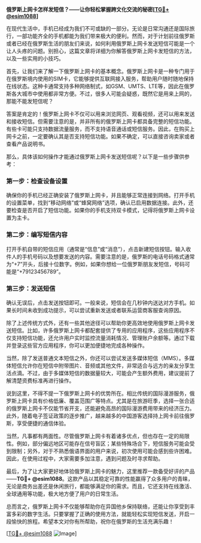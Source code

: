 **俄罗斯上网卡怎样发短信？——让你轻松掌握跨文化交流的秘密[[TG💪+ @esim1088](https://t.me/s/esim1088)]**

在现代生活中，手机已经成为我们不可或缺的一部分。无论是日常沟通还是国际旅行，一部功能齐全的手机都能为我们带来极大的便利。然而，对于计划前往俄罗斯或者已经在俄罗斯生活的朋友们来说，如何利用俄罗斯上网卡发送短信可能是一个让人头疼的问题。别担心，这篇文章将详细为你解答俄罗斯上网卡发短信的方法，以及一些实用的小技巧。

首先，让我们来了解一下俄罗斯上网卡的基本概念。俄罗斯上网卡是一种专门用于在俄罗斯境内使用的SIM卡，它能够提供互联网接入服务，帮助用户随时随地保持在线状态。这种卡通常支持多种网络制式，如GSM、UMTS、LTE等，因此在俄罗斯各大城市中使用都非常方便。不过，很多人可能会疑惑，既然它是用来上网的，那能不能发短信呢？

答案是肯定的！俄罗斯上网卡不仅可以用来浏览网页、观看视频，还可以用来发送和接收短信。但需要注意的是，并非所有的俄罗斯上网卡都具备完整的短信功能。有些卡可能只支持数据流量服务，而不支持语音通话或短信服务。因此，在购买上网卡之前，一定要确认其是否支持短信功能。如果不确定，可以直接咨询卖家或者查看产品说明书。

那么，具体该如何操作才能通过俄罗斯上网卡发送短信呢？以下是一些步骤供参考：

### **第一步：检查设备设置**
确保你的手机已经正确安装了俄罗斯上网卡，并且能够正常连接到网络。打开手机的设置菜单，找到“移动网络”或“蜂窝网络”选项，确认已启用数据连接。此外，还要检查是否开启了短信功能。如果你的手机支持双卡模式，记得将俄罗斯上网卡设置为主卡。

### **第二步：编写短信内容**
打开手机自带的短信应用（通常是“信息”或“消息”），点击新建短信按钮。输入收件人的手机号码以及想要发送的内容。需要注意的是，俄罗斯的电话号码格式通常为“+7”开头，后接十位数字。例如，如果你想给一位俄罗斯朋友发短信，号码可能是“+79123456789”。

### **第三步：发送短信**
确认无误后，点击发送按钮即可。一般来说，短信会在几秒钟内送达对方手机。如果长时间未收到成功提示，可以尝试重新发送或者联系运营商客服查询原因。

除了上述传统方式外，还有一些其他途径可以帮助你更高效地使用俄罗斯上网卡发送短信。比如，许多俄罗斯上网卡都配套提供了专用的应用程序，这些应用程序不仅支持短信功能，还允许用户实时监控流量消耗情况、管理账户余额等。通过下载并登录这些官方应用程序，你可以更加便捷地完成各种操作。

当然，除了发送普通文本短信之外，你还可以尝试发送多媒体短信（MMS）。多媒体短信允许你在短信中附带图片、音频或其他文件，非常适合与远方的亲友分享生活点滴。不过，由于多媒体短信的数据量较大，可能会产生额外费用，建议提前了解清楚资费标准再进行操作。

说到这里，不得不提一下俄罗斯上网卡的优势所在。相比传统的国际漫游服务，俄罗斯上网卡具有价格低廉、覆盖范围广等特点。尤其是在旅游旺季，选择一张合适的俄罗斯上网卡不仅能节省开支，还能避免高昂的国际漫游费用带来的经济压力。此外，随着电子签证政策的逐步推广，越来越多的中国游客选择持上网卡前往俄罗斯，享受便捷的通信体验。

当然，凡事都有两面性。尽管俄罗斯上网卡有着诸多优点，但也存在一定的局限性。例如，部分偏远地区可能存在信号盲区；某些特殊场合下，短信服务可能会受到限制；另外，对于不熟悉俄语界面的用户来说，初次使用可能会感到些许困难。因此，在使用过程中，大家需要多加注意，遇到问题及时寻求帮助。

最后，为了让大家更好地体验俄罗斯上网卡的魅力，这里推荐一款备受好评的产品——**TG💪+ @esim1088**。这款产品以其稳定可靠的性能赢得了众多用户的青睐，无论是商务出差还是休闲旅行，都能够满足你的需求。而且，它还支持在线激活、全球通用等功能，极大地方便了用户的日常生活。

总而言之，俄罗斯上网卡不仅能够帮助你在异国他乡保持联络，还能让你享受到丰富多彩的数字生活。只要掌握了正确的使用方法，就能轻松实现短信发送，开启一段愉快的旅程。希望本文对你有所帮助，祝你在俄罗斯的生活充满乐趣！

[[TG💪+ @esim1088](https://t.me/s/esim1088) ![Image](https://i.postimg.cc/4NQfJmqS/Snipaste-2025-05-13-00-14-12.png)]